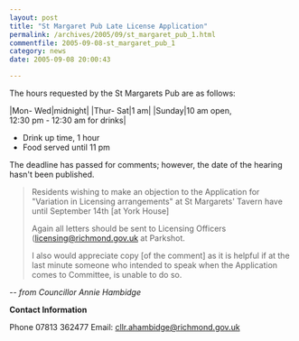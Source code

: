 ```yaml
---
layout: post
title: "St Margaret Pub Late License Application"
permalink: /archives/2005/09/st_margaret_pub_1.html
commentfile: 2005-09-08-st_margaret_pub_1
category: news
date: 2005-09-08 20:00:43

---
```


<div markdown="1" class="box">
The hours requested by the St Margarets Pub are as follows:

|Mon- Wed|midnight|
|Thur- Sat|1 am|
|Sunday|10 am open,<br />12:30 pm - 12:30 am for drinks|

* Drink up time, 1 hour
* Food served until 11 pm

</div>

The deadline has passed for comments; however, the date of the hearing hasn't been published.

> Residents wishing to make an objection to the Application for "Variation in Licensing arrangements" at St Margarets' Tavern have until September 14th \[at York House\]
>
>  Again all letters should be sent to Licensing Officers (<licensing@richmond.gov.uk> at Parkshot.
>
> I also would appreciate copy \[of the comment\] as it is helpful if at the last minute someone who intended to speak when the Application comes to Committee, is unable to do so.

-- *from Councillor Annie Hambidge*

**Contact Information**

Phone 07813 362477
Email: <cllr.ahambidge@richmond.gov.uk>
